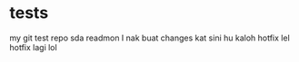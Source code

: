 # tests
my git test repo
sda
readmon
I nak buat changes kat sini
hu kaloh
hotfix lel
hotfix lagi lol